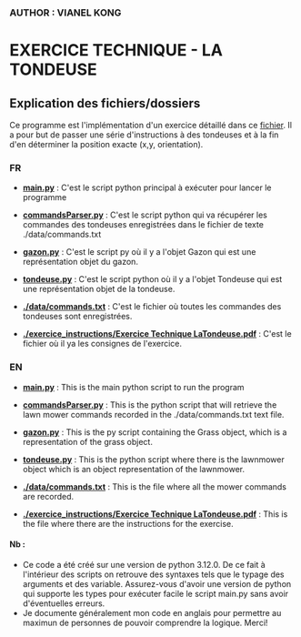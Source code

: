 ### AUTHOR : VIANEL KONG

# EXERCICE TECHNIQUE - LA TONDEUSE

## Explication des fichiers/dossiers

Ce programme est l'implémentation d'un exercice détaillé dans ce [fichier](./exercice_instructions/Exercice%20Technique%20-%20LaTondeuse.pdf). Il a pour but de passer une série d'instructions à des tondeuses et à la fin d'en déterminer la position exacte (x,y, orientation).

### FR

- **[main.py](./main.py)** : C'est le script python principal à exécuter pour lancer le programme

- **[commandsParser.py](./commandsParser.py)** : C'est le script python qui va récupérer les commandes des tondeuses enregistrées dans le fichier de texte  ./data/commands.txt

- **[gazon.py](./gazon.py)** : C'est le script py où il y a l'objet Gazon qui est une représentation objet du gazon.

- **[tondeuse.py](./tondeuse.py)** : C'est le script python où il y a l'objet Tondeuse qui est une représentation objet de la tondeuse.

- **[./data/commands.txt](./data/commands.txt)** : C'est le fichier où toutes les commandes des tondeuses sont enregistrées.

- **[./exercice_instructions/Exercice Technique LaTondeuse.pdf](./exercice_instructions/Exercice%20Technique%20-%20LaTondeuse.pdf)** : C'est le fichier où il ya les consignes de l'exercice.

### EN

- **[main.py](./main.py)** : This is the main python script to run the program
- **[commandsParser.py](./commandsParser.py)** : This is the python script that will retrieve the lawn mower commands recorded in the ./data/commands.txt text file.

- **[gazon.py](./gazon.py)** :  This is the py script containing the Grass object, which is a representation of the grass object.

- **[tondeuse.py](./tondeuse.py)** : This is the python script where there is the lawnmower object which is an object representation of the lawnmower.

- **[./data/commands.txt](./data/commands.txt)** : This is the file where all the mower commands are recorded.


- **[./exercice_instructions/Exercice Technique LaTondeuse.pdf](./exercice_instructions/Exercice%20Technique%20-%20LaTondeuse.pdf)** : This is the file where there are the instructions for the exercise.

#### Nb :
- Ce code a été créé sur une version de python 3.12.0. De ce fait à l'intérieur des scripts on retrouve des syntaxes tels que le typage des arguments et des variable. Assurez-vous d'avoir une version de python qui supporte les types pour exécuter facile le script main.py sans avoir d'éventuelles erreurs.
- Je documente généralement mon code en anglais pour permettre au maximun de personnes de pouvoir comprendre la logique. Merci!

